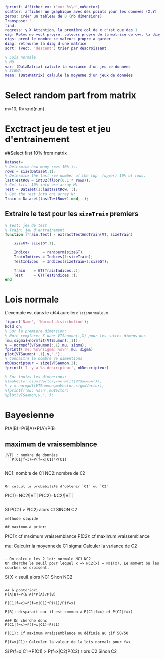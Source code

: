 ```matlab
fprintf: Afficher ex: ('mu: %s\n',muVector)
scatter: afficher un graphique avec des points pour les données (X,Y)
zeros: Créer un tableau de 0 (nb dimensions)
Transpose: '
find:
regress: y X Attention, la première col de x c'est que des 1
eig: Retourne vect propre, valeurs propre de la matrice de cov, la diag de la cov. Pour acp on ne prend que la valeur propre
eigs: prend le nombre de valeurs propre à garder
diag: retrourne la diag d'une matrice
sort: (vect, 'descent') trier par descroissant

% Lois normale
% MU
var: (DataMatrix) calcule la variance d'un jeu de données
% SIGMA
mean: (DataMatrix) calcule la moyenne d'un jeux de données
```

# Select random part from matrix
m=10;
R=rand(n,m)


# Exctract jeu de test et jeu d'entrainement
##Select first 10% from matrix
```matlab
Dataset=
% Determine how many rows 10% is.
rows = size(Dataset,1);
% Determine the last row number of the top  (upper) 10% of rows.
lastTestRow = int32(floor(0.1 * rows));
% Get first 10% into one array M:
Test = Dataset(1:lastTestRow, :);
% Get the rest into one array N:
Train = Dataset(lastTestRow+1:end, :);
```

## Extraire le test pour les `sizeTrain` premiers
```matlab
% Test: jeu de test
% Train: jeu d'entrainement
function [Train,Test] = extractTestAndTrain(VT, sizeTrain)

    sizeGT= size(GT,1);

    Indices      = randperm(sizeGT);
    TrainIndices = Indices(1:sizeTrain);
    TestIndices  = Indices(sizeTrain+1:sizeGT);

    Train    = GT(TrainIndices,:);
    Test     = GT(TestIndices,:);
end
```

# Lois normale
L'exemple est dans le td04.aurelien: `loisNormale.m`

```matlab
figure('Name', 'Normal distribution');
hold on;
% Sur la premiere dimension:
% Note remplacer X dans VTSaumon(:,X) pour les autres dimensions
[mu,sigma]=normfit(VTSaumon(:,1));
y = normpdf(VTSaumon(:,1),mu, sigma);
fprintf('mu: %s\nsigma: %s\n',mu, sigma)
plot(VTSaumon(:,1),y,'.');
% Connaitre le nombre de dimentions
nbDescripteur = size(VTSaumon,2);
fprintf('Il y a %s descripteur', nbDescripteur)

% Sur toutes les dimensions:
%[muVector,sigmaVector]=normfit(VTSaumon());
% y = normpdf(VTSaumon,muVector,sigmaVector);
%fprintf('mu: %s\n',muVector)
%plot(VTSaumon,y,'.');
```

# Bayesienne
P(A|B)=P(B|A)*P(A)/P(B)

## maximum de vraissemblance
```
|VT| : nombre de données
```P(C1|f=x)=P(f=x|C1)*P(C1)


```
NC1: nombre de C1
NC2: nombre de C2
```

On calcul la probabilité d'obtenir `C1` ou `C2`

```
P(C1)=NC2/|VT|
P(C2)=NC2/|VT|
```

```
SI P(C1) > P(C2) alors
    C1
SINON
    C2
```
méthode stupide

## maximum à priori
```
P(C1): cf maximum vraissemblance
P(C2): cf maximum vraissemblance

mu: Calculer la moyenne de C1
sigma: Calculer la variance de C2
```

- On calcule les 2 lois normale NC1 NC2
On cherche le seuil pour lequel x => NC2(x) = NC1(x). Le moment ou les courbes se croisent.

```
Si X < seuil, alors
    NC1
Sinon
    NC2
```

## à posteriori
P(A|B)=P(B|A)*P(A)/P(B)

P(C1|f=x)=P(f=x|C1)*P(C1)/P(f=x)

P(B): disparait car il est commun à P(C1|f=x) et P(C2|f=x)

### On cherche donc
P(C1|f=x)=P(f=x|C1)*P(C1)

P(C1): Cf maximum vraissemblance ou définie au pif 50/50

P(f=x|C1): Calculer la valeur de la lois normale pour f=x

```
Si P(f=x|C1)*P(C1) > P(f=x|C2)P(C2) alors
    C2
Sinon
    C2
```
